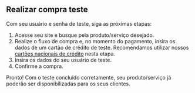 ## Realizar compra teste

Com seu usuário e senha de teste, siga as próximas etapas:

1. Acesse seu site e busque pela produto/serviço desejado.
2. Realize o fluxo de compra e, no momento do pagamento, insira os dados de um cartão de crédito de teste. Recomendamos utilizar nossos [cartões nacionais de crédito](https://www.mercadopago[FAKER][URL][DOMAIN]/developers/pt/guides/resources/localization/local-cards) nesta etapa.
3. Insira os dados do seu usuário de teste.
4. Confirme a compra.

Pronto! Com o teste concluído corretamente, seu produto/serviço já poderão ser disponibilizadas para os seus clientes.
